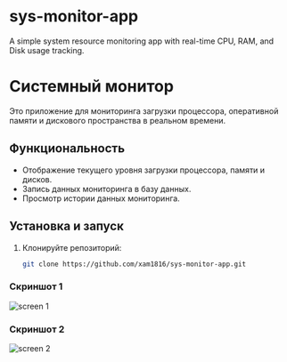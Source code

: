 # sys-monitor-app
A simple system resource monitoring app with real-time CPU, RAM, and Disk usage tracking.

# Системный монитор

Это приложение для мониторинга загрузки процессора, оперативной памяти и дискового пространства в реальном времени. 

## Функциональность

- Отображение текущего уровня загрузки процессора, памяти и дисков.
- Запись данных мониторинга в базу данных.
- Просмотр истории данных мониторинга.

## Установка и запуск

1. Клонируйте репозиторий:
   ```bash
   git clone https://github.com/xam1816/sys-monitor-app.git

### Скриншот 1
![screen 1](images/screen_1.png)

### Скриншот 2
![screen 2](images/screen_2.png)